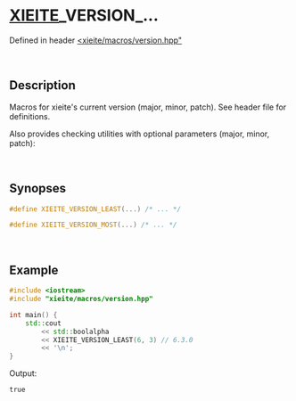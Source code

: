 # [XIEITE](../../macros.md)\_VERSION\_...
Defined in header [<xieite/macros/version.hpp"](../../../include/xieite/macros/version.hpp)

&nbsp;

## Description
Macros for xieite's current version (major, minor, patch). See header file for definitions.

Also provides checking utilities with optional parameters (major, minor, patch):

&nbsp;

## Synopses
```cpp
#define XIEITE_VERSION_LEAST(...) /* ... */
```
```cpp
#define XIEITE_VERSION_MOST(...) /* ... */
```

&nbsp;

## Example
```cpp
#include <iostream>
#include "xieite/macros/version.hpp"

int main() {
    std::cout
        << std::boolalpha
        << XIEITE_VERSION_LEAST(6, 3) // 6.3.0
        << '\n';
}
```
Output:
```
true
```
